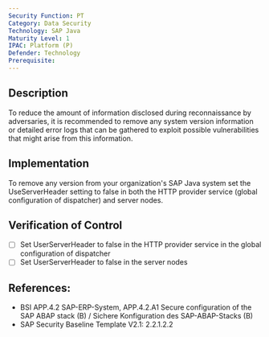 ```yaml
---
Security Function: PT
Category: Data Security
Technology: SAP Java
Maturity Level: 1
IPAC: Platform (P)
Defender: Technology
Prerequisite: 
---
```


## Description

To reduce the amount of information disclosed during reconnaissance by adversaries, it is recommended to remove any system version information or detailed error logs that can be gathered to exploit possible vulnerabilities that might arise from this information.

## Implementation

To remove any version from your organization's SAP Java system set the UseServerHeader setting to false in both the HTTP provider service (global configuration of dispatcher) and server nodes.


## Verification of Control

- [ ] Set UserServerHeader to false in the HTTP provider service in the global configuration of dispatcher
- [ ] Set UserServerHeader to false in the server nodes

## References:
- BSI APP.4.2 SAP-ERP-System, APP.4.2.A1 Secure configuration of the SAP ABAP stack (B) / Sichere Konfiguration des SAP-ABAP-Stacks (B)
- SAP Security Baseline Template V2.1: 2.2.1.2.2
